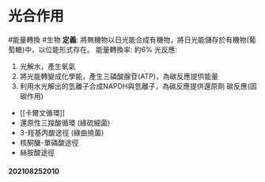 # 光合作用
#能量轉換
#生物
**定義**: 將無機物以日光能合成有機物，將日光能儲存於有機物(葡萄糖)中，以位能形式存在。
能量轉換率: 約6%
光反應: 
1. 光解水，產生氧氣
2. 將光能轉變成化學能，產生三磷酸腺苷(ATP)，為碳反應提供能量
3. 利用水光解出的氫離子合成NAPDH與氫離子，為碳反應提供還原劑
碳反應(固碳作用)
- [[卡爾文循環]]
- 還原性三羧酸循環 (綠硫細菌)
- 3-羥基丙酸途徑 (綠曲撓菌)
- 核酮醣-單磷酸途徑
- 絲胺酸途徑
#### 202108252010
